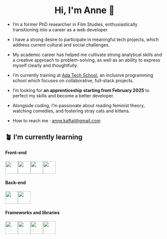 <h1 align="center">Hi, I'm Anne 🌱</h1>

- I’m a former PhD researcher in Film Studies, enthusiastically transitioning into a career as a web developer.

- I have a strong desire to participate in meaningful tech projects, which address current cultural and social challenges.

- My academic career has helped me cultivate strong analytical skills and a creative approach to problem-solving, as well as an ability to express myself clearly and thoughtfully.

- I’m currently training at <a href="https://adatechschool.fr/">Ada Tech School</a>, an inclusive programming school which focuses on collaborative, full-stack projects.

- I’m looking for <strong>an apprenticeship starting from February 2025</strong> to perfect my skills and become a better developer.

- Alongside coding, I’m passionate about reading feminist theory, watching comedies, and fostering stray cats and kittens.

- How to reach me : <a href="mailto:anne.kaftal@gmail.com">anne.kaftal@gmail.com</a>

## 🪴 I’m currently learning

<h4>Front-end</h4>
<img src="https://cdn.jsdelivr.net/gh/devicons/devicon@latest/icons/javascript/javascript-original.svg" width="40" height="40"/><img src="https://cdn.jsdelivr.net/gh/devicons/devicon@latest/icons/typescript/typescript-original.svg" width="40" height="40"/><img src="https://cdn.jsdelivr.net/gh/devicons/devicon@latest/icons/html5/html5-original.svg" width="40" height="40" /><img src="https://cdn.jsdelivr.net/gh/devicons/devicon@latest/icons/css3/css3-original.svg" width="40" height="40"/>

<h4>Back-end</h4>
<img src="https://cdn.jsdelivr.net/gh/devicons/devicon@latest/icons/nodejs/nodejs-original.svg" width="40" height="40"/><img src="https://cdn.jsdelivr.net/gh/devicons/devicon@latest/icons/azuresqldatabase/azuresqldatabase-original.svg" width="40" height="40"/>

<h4>Frameworks and libraries</h4>
<img src="https://cdn.jsdelivr.net/gh/devicons/devicon@latest/icons/react/react-original.svg" width="40" height="40"/><img src="https://cdn.jsdelivr.net/gh/devicons/devicon@latest/icons/nextjs/nextjs-original.svg" width="40" height="40" /><img src="https://cdn.jsdelivr.net/gh/devicons/devicon@latest/icons/express/express-original.svg" width="40" height="40"/><img src="https://cdn.jsdelivr.net/gh/devicons/devicon@latest/icons/tailwindcss/tailwindcss-original-wordmark.svg" width="40" height="40"/>











